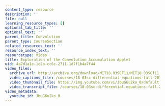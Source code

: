 ```yaml
---
content_type: resource
description: ''
file: null
learning_resource_types: []
optional_tab_title: ''
optional_text: ''
parent_title: Convolution
parent_type: CourseSection
related_resources_text: ''
resource_index_text: ''
resourcetype: Video
title: Exploration of the Convolution Accumulation Applet
uid: 4a7d1a1e-1c2a-cc6c-2711-1d7f1b4a7f44
video_files:
  archive_url: http://archive.org/download/MIT18.03SCF11/MIT18_03SCf11_app3.mp4
  video_captions_file: /courses/18-03sc-differential-equations-fall-2011/6618241803475b29aafca2ca70e91fdf_JbuG6u2ko_0.vtt
  video_thumbnail_file: https://img.youtube.com/vi/JbuG6u2ko_0/default.jpg
  video_transcript_file: /courses/18-03sc-differential-equations-fall-2011/4f2a59048d689a2cd41088a5ad3ca1e9_JbuG6u2ko_0.pdf
video_metadata:
  youtube_id: JbuG6u2ko_0
---
```

